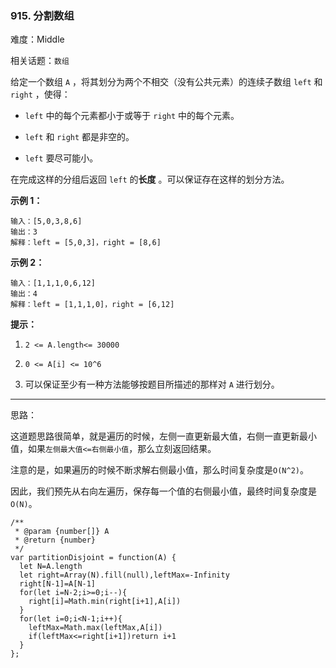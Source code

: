 ### 915. 分割数组

难度：Middle

相关话题：`数组`

给定一个数组 `A` ，将其划分为两个不相交（没有公共元素）的连续子数组 `left` 和 `right` ，使得：




* `left` 中的每个元素都小于或等于 `right` 中的每个元素。

* `left`  和 `right` 都是非空的。

* `left` 要尽可能小。





在完成这样的分组后返回 `left` 的**长度** 。可以保证存在这样的划分方法。







**示例 1：** 



```
输入：[5,0,3,8,6]
输出：3
解释：left = [5,0,3]，right = [8,6]
```


**示例 2：** 



```
输入：[1,1,1,0,6,12]
输出：4
解释：left = [1,1,1,0]，right = [6,12]
```






**提示：** 




1.  `2 <= A.length<= 30000` 

2.  `0 <= A[i] <= 10^6` 

3. 可以保证至少有一种方法能够按题目所描述的那样对  `A`  进行划分。










-----

思路：

这道题思路很简单，就是遍历的时候，左侧一直更新最大值，右侧一直更新最小值，如果`左侧最大值<=右侧最小值`，那么立刻返回结果。

注意的是，如果遍历的时候不断求解右侧最小值，那么时间复杂度是`O(N^2)`。

因此，我们预先从右向左遍历，保存每一个值的右侧最小值，最终时间复杂度是`O(N)`。

```
/**
 * @param {number[]} A
 * @return {number}
 */
var partitionDisjoint = function(A) {
  let N=A.length
  let right=Array(N).fill(null),leftMax=-Infinity
  right[N-1]=A[N-1]
  for(let i=N-2;i>=0;i--){
    right[i]=Math.min(right[i+1],A[i])
  }
  for(let i=0;i<N-1;i++){
    leftMax=Math.max(leftMax,A[i])
    if(leftMax<=right[i+1])return i+1
  }
};
```

